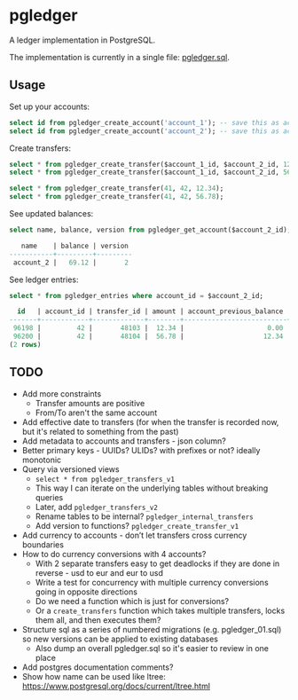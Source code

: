 # pgledger

A ledger implementation in PostgreSQL.

The implementation is currently in a single file: [pgledger.sql](/pgledger.sql).

## Usage

Set up your accounts:

```sql
select id from pgledger_create_account('account_1'); -- save this as account_1_id
select id from pgledger_create_account('account_2'); -- save this as account_2_id
```

Create transfers:

```sql
select * from pgledger_create_transfer($account_1_id, $account_2_id, 12.34);
select * from pgledger_create_transfer($account_1_id, $account_2_id, 56.78);

select * from pgledger_create_transfer(41, 42, 12.34);
select * from pgledger_create_transfer(41, 42, 56.78);
```

See updated balances:

```sql
select name, balance, version from pgledger_get_account($account_2_id);

   name    | balance | version
-----------+---------+---------
 account_2 |   69.12 |       2
```

See ledger entries:

```sql
select * from pgledger_entries where account_id = $account_2_id;

  id   | account_id | transfer_id | amount | account_previous_balance | account_current_balance | account_version |          created_at
-------+------------+-------------+--------+--------------------------+-------------------------+-----------------+-------------------------------
 96198 |         42 |       48103 |  12.34 |                     0.00 |                   12.34 |               1 | 2025-03-19 21:31:03.596426+00
 96200 |         42 |       48104 |  56.78 |                    12.34 |                   69.12 |               2 | 2025-03-19 21:31:21.615916+00
(2 rows)
```

## TODO

- Add more constraints
  - Transfer amounts are positive
  - From/To aren't the same account
- Add effective date to transfers (for when the transfer is recorded now, but it's related to something from the past)
- Add metadata to accounts and transfers - json column?
- Better primary keys - UUIDs? ULIDs? with prefixes or not? ideally monotonic
- Query via versioned views
  - `select * from pgledger_transfers_v1`
  - This way I can iterate on the underlying tables without breaking queries
  - Later, add `pgledger_transfers_v2`
  - Rename tables to be internal? `pgledger_internal_transfers`
  - Add version to functions? `pgledger_create_transfer_v1`
- Add currency to accounts - don’t let transfers cross currency boundaries
- How to do currency conversions with 4 accounts?
  - With 2 separate transfers easy to get deadlocks if they are done in reverse - usd to eur and eur to usd
  - Write a test for concurrency with multiple currency conversions going in opposite directions
  - Do we need a function which is just for conversions?
  - Or a `create_transfers` function which takes multiple transfers, locks them all, and then executes them?
- Structure sql as a series of numbered migrations (e.g. pgledger_01.sql) so new versions can be applied to existing databases
  - Also dump an overall pgledger.sql so it's easier to review in one place
- Add postgres documentation comments?
- Show how name can be used like ltree: https://www.postgresql.org/docs/current/ltree.html

